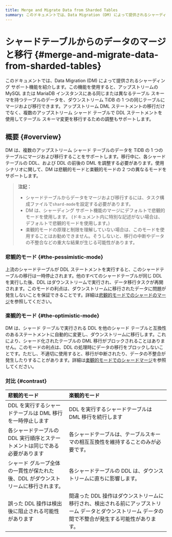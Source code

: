 ```yaml
---
title: Merge and Migrate Data from Sharded Tables
summary: このドキュメントでは、Data Migration (DM) によって提供されるシャーディング サポート機能を紹介します。DM は、複数のアップストリーム シャード テーブルのデータを TiDB の 1 つのテーブルにマージおよび移行することをサポートします。移行中に、各シャード テーブルの DDL、および DDL の前後の DML を調整する必要があります。DM は悲観的モードと楽観的モードの 2 つの異なるモードをサポートします。悲観的モードでは、DDL を実行するシャードテーブルは DML 移行を一時停止します。楽観的モードでは、DDL を実行するシャードテーブルは DML 移行を続行します。
---
```


# シャードテーブルからのデータのマージと移行 {#merge-and-migrate-data-from-sharded-tables}

このドキュメントでは、Data Migration (DM) によって提供されるシャーディング サポート機能を紹介します。この機能を使用すると、アップストリームの MySQL または MariaDB インスタンスにある同じまたは異なるテーブル スキーマを持つテーブルのデータを、ダウンストリーム TiDB の 1 つの同じテーブルにマージおよび移行できます。アップストリーム DML ステートメントの移行だけでなく、複数のアップストリーム シャード テーブルで DDL ステートメントを使用してテーブル スキーマ変更を移行するための調整もサポートします。

## 概要 {#overview}

DM は、複数のアップストリーム シャード テーブルのデータを TiDB の 1 つのテーブルにマージおよび移行することをサポートします。移行中に、各シャード テーブルの DDL、および DDL の前後の DML を調整する必要があります。使用シナリオに関して、DM は悲観的モードと楽観的モードの 2 つの異なるモードをサポートします。

> **注記：**
>
> -   シャードテーブルからデータをマージおよび移行するには、タスク構成ファイルで`shard-mode`を設定する必要があります。
> -   DM は、シャーディング サポート機能のマージにデフォルトで悲観的モードを使用します。 (ドキュメント内に特別な記述がない場合は、デフォルトで悲観的モードを使用します。)
> -   楽観的モードの原理と制限を理解していない場合は、このモードを使用することはお勧めできません。そうしないと、移行の中断やデータの不整合などの重大な結果が生じる可能性があります。

### 悲観的モード {#the-pessimistic-mode}

上流のシャードテーブルが DDL ステートメントを実行すると、このシャードテーブルの移行は一時停止されます。他のすべてのシャードテーブルが同じ DDL を実行した後、DDL はダウンストリームで実行され、データ移行タスクが再開されます。このモードの利点は、ダウンストリームに移行されたデータに問題が発生しないことを保証できることです。詳細は[悲観的モードでのシャードのマージ](/dm/feature-shard-merge-pessimistic.md)を参照してください。

### 楽観的モード {#the-optimistic-mode}

DM は、シャード テーブルで実行される DDL を他のシャード テーブルと互換性のあるステートメントに自動的に変更し、ダウンストリームに移行します。これにより、シャード化されたテーブルの DML 移行がブロックされることはありません。このモードの利点は、DDL の処理時にデータの移行をブロックしないことです。ただし、不適切に使用すると、移行が中断されたり、データの不整合が発生したりすることがあります。詳細は[楽観的モードでのシャードマージ](/dm/feature-shard-merge-optimistic.md)を参照してください。

### 対比 {#contrast}

| 悲観的モード                                      | 楽観的モード                                                                         |
| :------------------------------------------ | :----------------------------------------------------------------------------- |
| DDL を実行するシャードテーブルは DML 移行を一時停止します           | DDL を実行するシャードテーブルは DML 移行を続行します                                                |
| 各シャードテーブルの DDL 実行順序とステートメントは同じである必要があります    | 各シャードテーブルは、テーブルスキーマの相互互換性を維持することのみが必要です。                                       |
| シャード グループ全体の一貫性が保たれた後、DDL がダウンストリームに移行されます。 | 各シャードテーブルの DDL は、ダウンストリームに直ちに影響します。                                            |
| 誤った DDL 操作は検出後に阻止される可能性があります                | 間違った DDL 操作はダウンストリームに移行され、検出される前にアップストリーム データとダウンストリーム データの間で不整合が発生する可能性があります。 |
